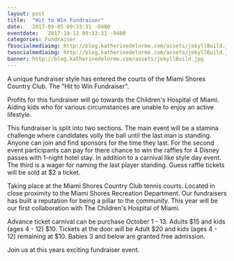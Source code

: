 ```yaml
---
layout: post
title:  "Hit to Win Fundraiser"
date:   2017-09-05 09:33:31 -0400
eventdate:   2017-10-13 09:33:31 -0400
categories: Fundraiser
fbsocialmediaimg: http://blog.katherinedelorme.com/assets/jekyllBuild.jpg
twsocialmediaimg: http://blog.katherinedelorme.com/assets/jekyllBuild.jpg
banner: http://blog.katherinedelorme.com/assets/jekyllBuild.jpg
---
```


A unique fundraiser style has entered the courts of the Miami Shores Country Club. The "Hit to Win Fundraiser".

Profits for this fundraiser will go towards the Children's Hospital of Miami. Aiding kids who for various circumstances are unable to enjoy an active lifestyle.

This fundraiser is split into two sections. The main event will be a stamina challenge where candidates volly the ball until the last man is standing. Anyone can join and find sponsors for the time they last. For the second event participants can pay for there chance to win the raffles for 4 Disney passes with 1-night hotel stay. In addition to a carnival like style day event. The third is a wager for naming the last player standing. Guess raffle tickets will be sold at $2 a ticket.

Taking place at the Miami Shores Country Club tennis courts. Located in close proximity to the Miami Shores Recreation Department. Our fundraisers has built a reputation for being a pillar to the community. This year will be our first collaboration with The Children's Hospital of Miami.

Advance ticket carnival can be purchase October 1 - 13. Adults $15 and kids (ages 4 - 12) $10. Tickets at the door will be Adult $20 and kids (ages 4 - 12) remaining at $10. Babies 3 and below are granted free admission.

Join us at this years exciting fundraiser event.
